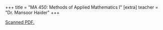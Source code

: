 +++
title = "MA 450: Methods of Applied Mathematics I"
[extra]
teacher = "Dr. Mansoor Haider"
+++

[Scanned PDF.](ma450.pdf)
